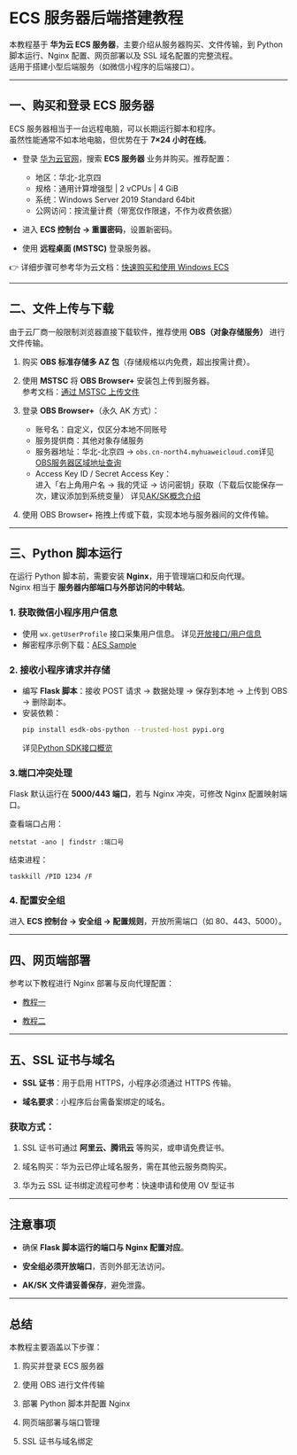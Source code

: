 # ECS 服务器后端搭建教程

本教程基于 **华为云 ECS 服务器**，主要介绍从服务器购买、文件传输，到 Python 脚本运行、Nginx 配置、网页部署以及 SSL 域名配置的完整流程。  
适用于搭建小型后端服务（如微信小程序的后端接口）。

---

## 一、购买和登录 ECS 服务器

ECS 服务器相当于一台远程电脑，可以长期运行脚本和程序。  
虽然性能通常不如本地电脑，但优势在于 **7×24 小时在线**。

- 登录 [华为云官网](https://www.huaweicloud.com)，搜索 **ECS 服务器** 业务并购买。推荐配置：  
  - 地区：华北-北京四  
  - 规格：通用计算增强型 | 2 vCPUs | 4 GiB  
  - 系统：Windows Server 2019 Standard 64bit  
  - 公网访问：按流量计费（带宽仅作限速，不作为收费依据）

- 进入 **ECS 控制台 → 重置密码**，设置新密码。  
- 使用 **远程桌面 (MSTSC)** 登录服务器。  

👉 详细步骤可参考华为云文档：[快速购买和使用 Windows ECS](https://support.huaweicloud.com/qs-ecs/ecs_01_0102.html#ecs_01_0102__section1941981618913)

---

## 二、文件上传与下载

由于云厂商一般限制浏览器直接下载软件，推荐使用 **OBS（对象存储服务）** 进行文件传输。

1. 购买 **OBS 标准存储多 AZ 包**（存储规格以内免费，超出按需计费）。  
2. 使用 **MSTSC** 将 **OBS Browser+** 安装包上传到服务器。  
   参考文档：[通过 MSTSC 上传文件](https://support.huaweicloud.com/ecs_faq/ecs_faq_0800.html)  
3. 登录 **OBS Browser+**（永久 AK 方式）：  
   - 账号名：自定义，仅区分本地不同账号  
   - 服务提供商：其他对象存储服务  
   - 服务器地址：华北-北京四 → `obs.cn-north4.myhuaweicloud.com`详见  [OBS服务器区域地址查询](https://console.huaweicloud.com/apiexplorer/#/endpoint/OBS)
   - Access Key ID / Secret Access Key：  
     进入「右上角用户名 → 我的凭证 → 访问密钥」获取（下载后仅能保存一次，建议添加到系统变量）  详见[AK/SK概念介绍](https://support.huaweicloud.com/productdesc-obs/obs_03_0208.html)

4. 使用 OBS Browser+ 拖拽上传或下载，实现本地与服务器间的文件传输。  

---

## 三、Python 脚本运行

在运行 Python 脚本前，需要安装 **Nginx**，用于管理端口和反向代理。  
Nginx 相当于 **服务器内部端口与外部访问的中转站**。

### 1. 获取微信小程序用户信息
- 使用 `wx.getUserProfile` 接口采集用户信息。  详见[开放接口/用户信息](https://developers.weixin.qq.com/miniprogram/dev/api/open-api/user-info/wx.getUserProfile.html)
- 解密程序示例下载：[AES Sample](https://res.wx.qq.com/wxdoc/dist/assets/media/aes-sample.eae1f364.zip)

### 2. 接收小程序请求并存储
- 编写 **Flask 脚本**：接收 POST 请求 → 数据处理 → 保存到本地 → 上传到 OBS → 删除副本。  
- 安装依赖：
  ```bash
  pip install esdk-obs-python --trusted-host pypi.org
  ```
  详见[Python SDK接口概览](https://support.huaweicloud.com/sdk-python-devg-obs/obs_22_0100.html)
### 3.端口冲突处理
Flask 默认运行在 **5000/443 端口**，若与 Nginx 冲突，可修改 Nginx 配置映射端口。

查看端口占用：

`netstat -ano | findstr :端口号` 

结束进程：

`taskkill /PID 1234 /F`
### 4. 配置安全组

进入 **ECS 控制台 → 安全组 → 配置规则**，开放所需端口（如 80、443、5000）。

----------

## 四、网页端部署

参考以下教程进行 Nginx 部署与反向代理配置：

-   [教程一](https://blog.csdn.net/momohhhhh/article/details/126319350)
    
-   [教程二](https://blog.csdn.net/s_naughty/article/details/144981486)
    

----------

## 五、SSL 证书与域名

-   **SSL 证书**：用于启用 HTTPS，小程序必须通过 HTTPS 传输。
    
-   **域名要求**：小程序后台需备案绑定的域名。
    

### 获取方式：

1.  SSL 证书可通过 **阿里云、腾讯云** 等购买，或申请免费证书。
    
2.  域名购买：华为云已停止域名服务，需在其他云服务商购买。
    
3.  华为云 SSL 证书绑定流程可参考：快速申请和使用 OV 型证书
    

----------

## 注意事项

-   确保 **Flask 脚本运行的端口与 Nginx 配置对应**。
    
-   **安全组必须开放端口**，否则外部无法访问。
    
-   **AK/SK 文件请妥善保存**，避免泄露。
    

----------

## 总结

本教程主要涵盖以下步骤：

1.  购买并登录 ECS 服务器
    
2.  使用 OBS 进行文件传输
    
3.  部署 Python 脚本并配置 Nginx
    
4.  网页端部署与端口管理
    
5.  SSL 证书与域名绑定
